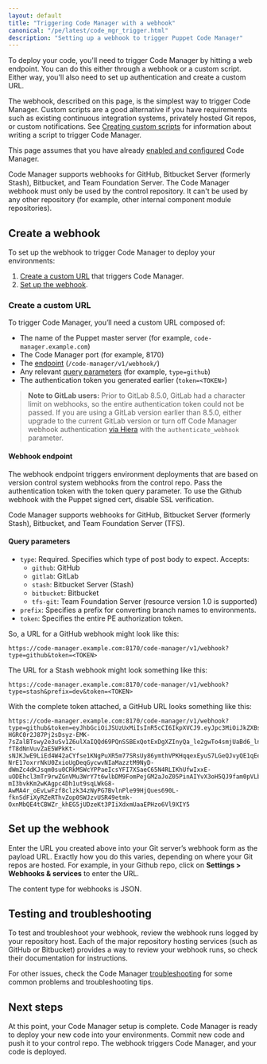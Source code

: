 ```yaml
---
layout: default
title: "Triggering Code Manager with a webhook"
canonical: "/pe/latest/code_mgr_trigger.html"
description: "Setting up a webhook to trigger Puppet Code Manager"
---
```


[repo]: ./cmgmt_control_repo.html
[puppetfile]: ./cmgmt_puppetfile.html
[code_mgr]: ./code_mgr.html
[r10k]: ./r10k.html
[code_mgr_config]: ./code_mgr_config.html
[code_mgr_custom]: ./code_mgr_custom.html
[code_mgr_webhook]: ./code_mgr_webhook.html
[scripts]: ./code_mgr_scripts.html
[r10k_config]: ./r10k_config.html
[r10k_custom]: ./r10k_custom.html
[r10k_run]: ./r10k_run.html
[r10k_ref]: ./r10k_ref.html
[upgrade]: ./code_mgr_upgrade.html
[filesync]: ./cmgmt_filesync.html
[troubleshoot]:./code_mgr_troubleshoot.html


[token]: ./rbac_token_auth.html
[rbac_life]: ./rbac_token_auth.html#changing-the-default-lifetime
[rbac_perm]: ./rbac_permissions.html
[users_roles]: ./rbac_user_roles.html
[create_user]: ./rbac_user_roles.html#create-a-new-user
[config_access]: ./rbac_token_auth.html#configuring-puppet-access
[role_perm]: ./rbac_user_roles.html#assign-permissions-to-a-user-role
[add_user]: ./rbac_user_roles.html#add-a-user-to-a-user-role

To deploy your code, you'll need to trigger Code Manager by hitting a web endpoint. You can do this either through a webhook or a custom script. Either way, you'll also need to set up authentication and create a custom URL. 

The webhook, described on this page, is the simplest way to trigger Code Manager. Custom scripts are a good alternative if you have requirements such as existing continuous integration systems, privately hosted Git repos, or custom notifications. See [Creating custom scripts][scripts] for information about writing a script to trigger Code Manager.

This page assumes that you have already [enabled and configured][code_mgr_config] Code Manager.

Code Manager supports webhooks for GitHub, Bitbucket Server (formerly Stash), Bitbucket, and Team Foundation Server. The Code Manager webhook must only be used by the control repository. It can't be used by any other repository (for example, other internal component module repositories).

## Create a webhook

To set up the webhook to trigger Code Manager to deploy your environments:

1. [Create a custom URL](#create-a-custom-url) that triggers Code Manager.
2. [Set up the webhook](#set-up-the-webhook).

### Create a custom URL

To trigger Code Manager, you’ll need a custom URL composed of:

* The name of the Puppet master server (for example, `code-manager.example.com`)
* The Code Manager port (for example, 8170)
* The [endpoint](#webhook-endpoint) (`/code-manager/v1/webhook/`)
* Any relevant [query parameters](#query-parameters) (for example, `type=github`)
* The authentication token you generated earlier (`token=<TOKEN>`)


> **Note to GitLab users:** Prior to GitLab 8.5.0, GitLab had a character limit on webhooks, so the entire authentication token could not be passed. If you are using a GitLab version earlier than 8.5.0, either upgrade to the current GitLab version or turn off Code Manager webhook authentication [via Hiera][code_mgr_custom] with the `authenticate_webhook` parameter.

#### Webhook endpoint

The webhook endpoint triggers environment deployments that are based on version control system webhooks from the control repo. Pass the authentication token with the token query parameter. To use the Github webhook with the Puppet signed cert, disable SSL verification.

Code Manager supports webhooks for GitHub, Bitbucket Server (formerly Stash), Bitbucket, and Team Foundation Server (TFS). 

#### Query parameters

* `type`: Required. Specifies which type of post body to expect. Accepts:
    * `github`: GitHub
    * `gitlab`: GitLab
    * `stash`: Bitbucket Server (Stash)
    * `bitbucket`: Bitbucket
    * `tfs-git`: Team Foundation Server (resource version 1.0 is supported)
* `prefix`: Specifies a prefix for converting branch names to environments.
* `token`: Specifies the entire PE authorization token. 

So, a URL for a GitHub webhook might look like this:

```
https://code-manager.example.com:8170/code-manager/v1/webhook?type=github&token=<TOKEN>
```

The URL for a Stash webhook might look something like this:

```
https://code-manager.example.com:8170/code-manager/v1/webhook?type=stash&prefix=dev&token=<TOKEN>
```

With the complete token attached, a GitHub URL looks something like this:

```
https://code-manager.example.com:8170/code-manager/v1/webhook?type=github&token=eyJhbGciOiJSUzUxMiIsInR5cCI6IkpXVCJ9.eyJpc3MiOiJkZXBsb3kiLCJpYXQiOjE0NDY2NjQ1OTAsImV4cCI6MTQ3ODI4Njk5MCwic3ViIjp7ImlkIjoiZWNmOTJlYzYtMjg1Zi00NzExLWI0MDktMzFmMGYzMGIzOGUwIiwibG9naW4iOiJkZXBsb3kifX0.OdEIA-HGRC0r2J87Pj2sDsyz-EMK-7sZalBTswy2e3uSv1Z6ulXaIQQd69PQnSSBExQotExDgXZInyQa_le2gwTo4smjUaBd6_lnPYr6GJ4hjB4-fT8dNnVuvZaE5WPkKt-sNJKJwE9LiEd4W42aCYfse1KNgPuXR5m77SRsUy86ymthVPKHqqexEyuS7LGeQJvyQE1qEejSdbiLg6znlJXhglWic6ZEpHcYBrFFE4aNwuOYXM4yIL803yIMviBwXRtt9HxbtUBZ8D4ag14ELMefQTlqrKvepKXd29oJG06FwkKcWV9PWiQ0Q-NrE17oxrrNkU0ZxioUgDeqGycwvNIaMazztM9NyD-dWmZc4dKJsqm0su0CRkMSWcYPPaeIcsYFI7XSaeC65N4RLIKhUfwIxxE-uODEhcl3mTr9rwZGnVMu3WrY7t6wlbDM9FomPejGM2aJoZ05PinAIYvX3oH5QJ9fam0pVLb-mI3bvkKm2wKAgpc4Dh1ut9sqLWkG8-AwMA4r_oEvLwFzf8clzk34zNyPG7BvlnPle99HjQues690L-fknSdFiXyRZeRThvZop0SWJzvUSR49etmk-OxnMbQE4tCBWZr_khEG5jUDzeKt3PIiXdxmUaaEPHzo6Vl9XIY5
```

## Set up the webhook

Enter the URL you created above into your Git server’s webhook form as the payload URL. Exactly how you do this varies, depending on where your Git repos are hosted. For example, in your Github repo, click on **Settings > Webhooks & services** to enter the URL. 

The content type for webhooks is JSON.

## Testing and troubleshooting

To test and troubleshoot your webhook, review the webhook runs logged by your repository host. Each of the major repository hosting services (such as GitHub or Bitbucket) provides a way to review your webhook runs, so check their documentation for instructions.

For other issues, check the Code Manager [troubleshooting][troubleshoot] for some common problems and troubleshooting tips.

## Next steps

At this point, your Code Manager setup is complete. Code Manager is ready to deploy your new code into your environments. Commit new code and push it to your control repo. The webhook triggers Code Manager, and your code is deployed.
